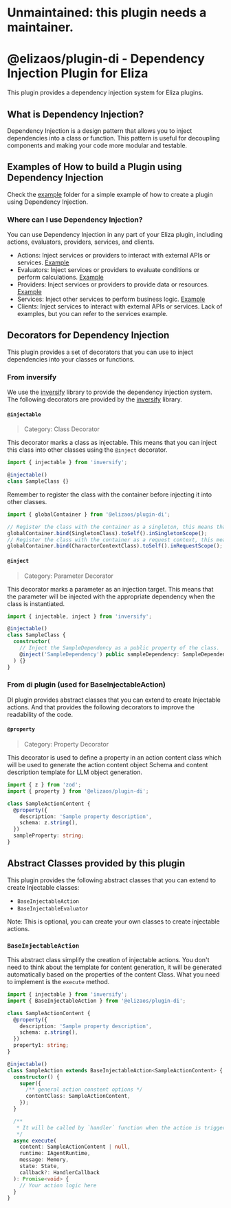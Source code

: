 # Unmaintained: this plugin needs a maintainer.

# @elizaos/plugin-di - Dependency Injection Plugin for Eliza

This plugin provides a dependency injection system for Eliza plugins.

## What is Dependency Injection?

Dependency Injection is a design pattern that allows you to inject dependencies into a class or function. This pattern is useful for decoupling components and making your code more modular and testable.

## Examples of How to build a Plugin using Dependency Injection

Check the [example](../_examples/plugin-with-di/) folder for a simple example of how to create a plugin using Dependency Injection.

### Where can I use Dependency Injection?

You can use Dependency Injection in any part of your Eliza plugin, including actions, evaluators, providers, services, and clients.

- Actions: Inject services or providers to interact with external APIs or services. [Example](../_examples/plugin-with-di/src/actions/sampleAction.ts)
- Evaluators: Inject services or providers to evaluate conditions or perform calculations. [Example](../_examples/plugin-with-di/src/evaluators/sampleEvaluator.ts)
- Providers: Inject services or providers to provide data or resources. [Example](../_examples/plugin-with-di/src/providers/sampleProvider.ts)
- Services: Inject other services to perform business logic. [Example](../_examples/plugin-with-di/src/services/sampleService.ts)
- Clients: Inject services to interact with external APIs or services. Lack of examples, but you can refer to the services example.

## Decorators for Dependency Injection

This plugin provides a set of decorators that you can use to inject dependencies into your classes or functions.

### From inversify

We use the [inversify](https://inversify.io/) library to provide the dependency injection system.
The following decorators are provided by the [inversify](https://inversify.io/) library.

#### `@injectable`

> Category: Class Decorator

This decorator marks a class as injectable. This means that you can inject this class into other classes using the `@inject` decorator.

```typescript
import { injectable } from 'inversify';

@injectable()
class SampleClass {}
```

Remember to register the class with the container before injecting it into other classes.

```typescript
import { globalContainer } from '@elizaos/plugin-di';

// Register the class with the container as a singleton, this means that the class will be instantiated only once.
globalContainer.bind(SingletonClass).toSelf().inSingletonScope();
// Register the class with the container as a request context, this means that the class will be instantiated for each request(in this case means each Character).
globalContainer.bind(CharactorContextClass).toSelf().inRequestScope();
```

#### `@inject`

> Category: Parameter Decorator

This decorator marks a parameter as an injection target. This means that the parameter will be injected with the appropriate dependency when the class is instantiated.

```typescript
import { injectable, inject } from 'inversify';

@injectable()
class SampleClass {
  constructor(
    // Inject the SampleDependency as a public property of the class.
    @inject('SampleDependency') public sampleDependency: SampleDependency
  ) {}
}
```

### From di plugin (used for BaseInjectableAction)

DI plugin provides abstract classes that you can extend to create Injectable actions.
And that provides the following decorators to improve the readability of the code.

#### `@property`

> Category: Property Decorator

This decorator is used to define a property in an action content class which will be used to generate the action content object Schema and content description template for LLM object generation.

```typescript
import { z } from 'zod';
import { property } from '@elizaos/plugin-di';

class SampleActionContent {
  @property({
    description: 'Sample property description',
    schema: z.string(),
  })
  sampleProperty: string;
}
```

## Abstract Classes provided by this plugin

This plugin provides the following abstract classes that you can extend to create Injectable classes:

- `BaseInjectableAction`
- `BaseInjectableEvaluator`

Note: This is optional, you can create your own classes to create injectable actions.

### `BaseInjectableAction`

This abstract class simplify the creation of injectable actions.
You don't need to think about the template for content generation, it will be generated automatically based on the properties of the content Class.
What you need to implement is the `execute` method.

```typescript
import { injectable } from 'inversify';
import { BaseInjectableAction } from '@elizaos/plugin-di';

class SampleActionContent {
  @property({
    description: 'Sample property description',
    schema: z.string(),
  })
  property1: string;
}

@injectable()
class SampleAction extends BaseInjectableAction<SampleActionContent> {
  constructor() {
    super({
      /** general action constent options */
      contentClass: SampleActionContent,
    });
  }

  /**
   * It will be called by `handler` function when the action is triggered.
   */
  async execute(
    content: SampleActionContent | null,
    runtime: IAgentRuntime,
    message: Memory,
    state: State,
    callback?: HandlerCallback
  ): Promise<void> {
    // Your action logic here
  }
}
```

